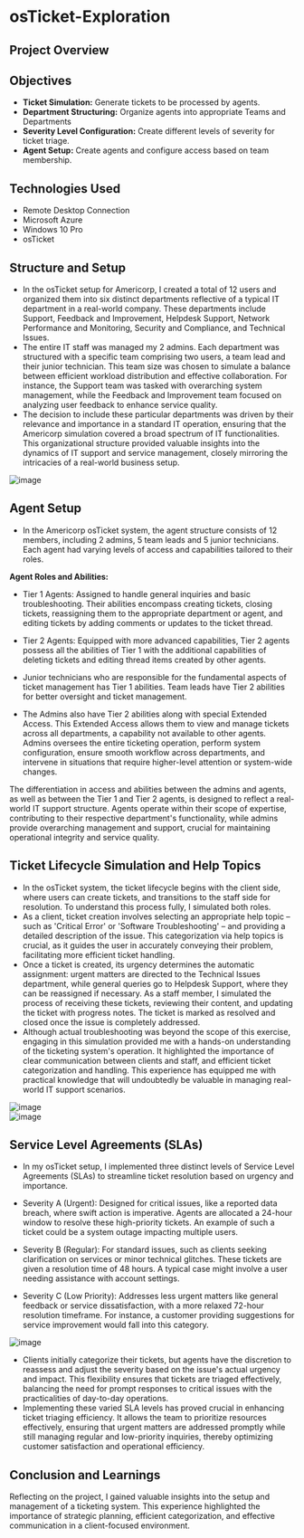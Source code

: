 # osTicket-Exploration

## Project Overview



## Objectives
- **Ticket Simulation:** Generate tickets to be processed by agents.
- **Department Structuring:** Organize agents into appropriate Teams and Departments
- **Severity Level Configuration:** Create different levels of severity for ticket triage. 
- **Agent Setup:** Create agents and configure access based on team membership.

## Technologies Used
- Remote Desktop Connection
- Microsoft Azure
- Windows 10 Pro
- osTicket

## Structure and Setup
- In the osTicket setup for Americorp, I created a total of 12 users and organized them into six distinct departments reflective of a typical IT department in a real-world company. These departments include Support, Feedback and Improvement, Helpdesk Support, Network Performance and Monitoring, Security and Compliance, and Technical Issues.
- The entire IT staff was managed my 2 admins. Each department was structured with a specific team comprising two users, a team lead and their junior technician. This team size was chosen to simulate a balance between efficient workload distribution and effective collaboration. For instance, the Support team was tasked with overarching system management, while the Feedback and Improvement team focused on analyzing user feedback to enhance service quality.
- The decision to include these particular departments was driven by their relevance and importance in a standard IT operation, ensuring that the Americorp simulation covered a broad spectrum of IT functionalities. This organizational structure provided valuable insights into the dynamics of IT support and service management, closely mirroring the intricacies of a real-world business setup.

![image](https://github.com/teher0094/osTicket-Exploration/assets/153027290/490360b7-3852-45c2-b74b-296d65e2bb26)


## Agent Setup 
- In the Americorp osTicket system, the agent structure consists of 12 members, including 2 admins, 5 team leads and 5 junior technicians. Each agent had varying levels of access and capabilities tailored to their roles.

**Agent Roles and Abilities:**
- Tier 1 Agents: Assigned to handle general inquiries and basic troubleshooting. Their abilities encompass creating tickets, closing tickets, reassigning them to the appropriate department or agent, and editing tickets by adding comments or updates to the ticket thread.
- Tier 2 Agents: Equipped with more advanced capabilities, Tier 2 agents possess all the abilities of Tier 1 with the additional capabilities of deleting tickets and editing thread items created by other agents.

- Junior technicians who are responsible for the fundamental aspects of ticket management has Tier 1 abilities. Team leads have Tier 2 abilities for better oversight and ticket management. 
- The Admins also have Tier 2 abilities along with special Extended Access. This Extended Access allows them to view and manage tickets across all departments, a capability not available to other agents. Admins oversees the entire ticketing operation, perform system configuration, ensure smooth workflow across departments, and intervene in situations that require higher-level attention or system-wide changes.

The differentiation in access and abilities between the admins and agents, as well as between the Tier 1 and Tier 2 agents, is designed to reflect a real-world IT support structure. Agents operate within their scope of expertise, contributing to their respective department's functionality, while admins provide overarching management and support, crucial for maintaining operational integrity and service quality.

## Ticket Lifecycle Simulation and Help Topics
- In the osTicket system, the ticket lifecycle begins with the client side, where users can create tickets, and transitions to the staff side for resolution. To understand this process fully, I simulated both roles.
- As a client, ticket creation involves selecting an appropriate help topic – such as 'Critical Error' or 'Software Troubleshooting' – and providing a detailed description of the issue. This categorization via help topics is crucial, as it guides the user in accurately conveying their problem, facilitating more efficient ticket handling.
- Once a ticket is created, its urgency determines the automatic assignment: urgent matters are directed to the Technical Issues department, while general queries go to Helpdesk Support, where they can be reassigned if necessary. As a staff member, I simulated the process of receiving these tickets, reviewing their content, and updating the ticket with progress notes. The ticket is marked as resolved and closed once the issue is completely addressed.
- Although actual troubleshooting was beyond the scope of this exercise, engaging in this simulation provided me with a hands-on understanding of the ticketing system's operation. It highlighted the importance of clear communication between clients and staff, and efficient ticket categorization and handling. This experience has equipped me with practical knowledge that will undoubtedly be valuable in managing real-world IT support scenarios.

![image](https://github.com/teher0094/osTicket-Exploration/assets/153027290/4dfc32a6-9383-4f0c-bf72-9a86f110f229)  
![image](https://github.com/teher0094/osTicket-Exploration/assets/153027290/a3e4ac87-096e-4719-8a1d-da3b9094eb3e)


## Service Level Agreements (SLAs)
- In my osTicket setup, I implemented three distinct levels of Service Level Agreements (SLAs) to streamline ticket resolution based on urgency and importance.

- Severity A (Urgent): Designed for critical issues, like a reported data breach, where swift action is imperative. Agents are allocated a 24-hour window to resolve these high-priority tickets. An example of such a ticket could be a system outage impacting multiple users.
- Severity B (Regular): For standard issues, such as clients seeking clarification on services or minor technical glitches. These tickets are given a resolution time of 48 hours. A typical case might involve a user needing assistance with account settings.
- Severity C (Low Priority): Addresses less urgent matters like general feedback or service dissatisfaction, with a more relaxed 72-hour resolution timeframe. For instance, a customer providing suggestions for service improvement would fall into this category.

![image](https://github.com/teher0094/osTicket-Exploration/assets/153027290/5905e58d-1539-471d-866a-58fbea3bf8d0)

- Clients initially categorize their tickets, but agents have the discretion to reassess and adjust the severity based on the issue's actual urgency and impact. This flexibility ensures that tickets are triaged effectively, balancing the need for prompt responses to critical issues with the practicalities of day-to-day operations.
- Implementing these varied SLA levels has proved crucial in enhancing ticket triaging efficiency. It allows the team to prioritize resources effectively, ensuring that urgent matters are addressed promptly while still managing regular and low-priority inquiries, thereby optimizing customer satisfaction and operational efficiency.


## Conclusion and Learnings
Reflecting on the project, I gained valuable insights into the setup and management of a ticketing system. This experience highlighted the importance of strategic planning, efficient categorization, and effective communication in a client-focused environment.

